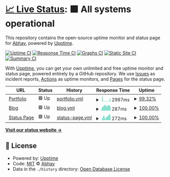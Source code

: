 # [📈 Live Status](https://EpicGamer007.github.io/upptime): <!--live status--> **🟩 All systems operational**

This repository contains the open-source uptime monitor and status page for [Abhay](https://abhay7.ml), powered by [Upptime](https://github.com/upptime/upptime).

[![Uptime CI](https://github.com/EpicGamer007/upptime/workflows/Uptime%20CI/badge.svg)](https://github.com/EpicGamer007/upptime/actions?query=workflow%3A%22Uptime+CI%22)
[![Response Time CI](https://github.com/EpicGamer007/upptime/workflows/Response%20Time%20CI/badge.svg)](https://github.com/EpicGamer007/upptime/actions?query=workflow%3A%22Response+Time+CI%22)
[![Graphs CI](https://github.com/EpicGamer007/upptime/workflows/Graphs%20CI/badge.svg)](https://github.com/EpicGamer007/upptime/actions?query=workflow%3A%22Graphs+CI%22)
[![Static Site CI](https://github.com/EpicGamer007/upptime/workflows/Static%20Site%20CI/badge.svg)](https://github.com/EpicGamer007/upptime/actions?query=workflow%3A%22Static+Site+CI%22)
[![Summary CI](https://github.com/EpicGamer007/upptime/workflows/Summary%20CI/badge.svg)](https://github.com/EpicGamer007/upptime/actions?query=workflow%3A%22Summary+CI%22)

With [Upptime](https://upptime.js.org), you can get your own unlimited and free uptime monitor and status page, powered entirely by a GitHub repository. We use [Issues](https://github.com/EpicGamer007/upptime/issues) as incident reports, [Actions](https://github.com/EpicGamer007/upptime/actions) as uptime monitors, and [Pages](https://EpicGamer007.github.io/upptime) for the status page.

<!--start: status pages-->
<!-- This summary is generated by Upptime (https://github.com/upptime/upptime) -->
<!-- Do not edit this manually, your changes will be overwritten -->
<!-- prettier-ignore -->
| URL | Status | History | Response Time | Uptime |
| --- | ------ | ------- | ------------- | ------ |
| <img alt="" src="https://icons.duckduckgo.com/ip3/abhay7.ml.ico" height="13"> [Portfolio](https://abhay7.ml) | 🟩 Up | [portfolio.yml](https://github.com/EpicGamer007/upptime/commits/HEAD/history/portfolio.yml) | <details><summary><img alt="Response time graph" src="./graphs/portfolio/response-time-week.png" height="20"> 2997ms</summary><br><a href="https://status.abhay7.ml/history/portfolio"><img alt="Response time 2370" src="https://img.shields.io/endpoint?url=https%3A%2F%2Fraw.githubusercontent.com%2FEpicGamer007%2Fupptime%2FHEAD%2Fapi%2Fportfolio%2Fresponse-time.json"></a><br><a href="https://status.abhay7.ml/history/portfolio"><img alt="24-hour response time 4547" src="https://img.shields.io/endpoint?url=https%3A%2F%2Fraw.githubusercontent.com%2FEpicGamer007%2Fupptime%2FHEAD%2Fapi%2Fportfolio%2Fresponse-time-day.json"></a><br><a href="https://status.abhay7.ml/history/portfolio"><img alt="7-day response time 2997" src="https://img.shields.io/endpoint?url=https%3A%2F%2Fraw.githubusercontent.com%2FEpicGamer007%2Fupptime%2FHEAD%2Fapi%2Fportfolio%2Fresponse-time-week.json"></a><br><a href="https://status.abhay7.ml/history/portfolio"><img alt="30-day response time 3403" src="https://img.shields.io/endpoint?url=https%3A%2F%2Fraw.githubusercontent.com%2FEpicGamer007%2Fupptime%2FHEAD%2Fapi%2Fportfolio%2Fresponse-time-month.json"></a><br><a href="https://status.abhay7.ml/history/portfolio"><img alt="1-year response time 2370" src="https://img.shields.io/endpoint?url=https%3A%2F%2Fraw.githubusercontent.com%2FEpicGamer007%2Fupptime%2FHEAD%2Fapi%2Fportfolio%2Fresponse-time-year.json"></a></details> | <details><summary><a href="https://status.abhay7.ml/history/portfolio">99.32%</a></summary><a href="https://status.abhay7.ml/history/portfolio"><img alt="All-time uptime 99.48%" src="https://img.shields.io/endpoint?url=https%3A%2F%2Fraw.githubusercontent.com%2FEpicGamer007%2Fupptime%2FHEAD%2Fapi%2Fportfolio%2Fuptime.json"></a><br><a href="https://status.abhay7.ml/history/portfolio"><img alt="24-hour uptime 100.00%" src="https://img.shields.io/endpoint?url=https%3A%2F%2Fraw.githubusercontent.com%2FEpicGamer007%2Fupptime%2FHEAD%2Fapi%2Fportfolio%2Fuptime-day.json"></a><br><a href="https://status.abhay7.ml/history/portfolio"><img alt="7-day uptime 99.32%" src="https://img.shields.io/endpoint?url=https%3A%2F%2Fraw.githubusercontent.com%2FEpicGamer007%2Fupptime%2FHEAD%2Fapi%2Fportfolio%2Fuptime-week.json"></a><br><a href="https://status.abhay7.ml/history/portfolio"><img alt="30-day uptime 99.76%" src="https://img.shields.io/endpoint?url=https%3A%2F%2Fraw.githubusercontent.com%2FEpicGamer007%2Fupptime%2FHEAD%2Fapi%2Fportfolio%2Fuptime-month.json"></a><br><a href="https://status.abhay7.ml/history/portfolio"><img alt="1-year uptime 99.48%" src="https://img.shields.io/endpoint?url=https%3A%2F%2Fraw.githubusercontent.com%2FEpicGamer007%2Fupptime%2FHEAD%2Fapi%2Fportfolio%2Fuptime-year.json"></a></details>
| <img alt="" src="https://icons.duckduckgo.com/ip3/blog.abhay7.ml.ico" height="13"> [Blog](https://blog.abhay7.ml) | 🟩 Up | [blog.yml](https://github.com/EpicGamer007/upptime/commits/HEAD/history/blog.yml) | <details><summary><img alt="Response time graph" src="./graphs/blog/response-time-week.png" height="20"> 287ms</summary><br><a href="https://status.abhay7.ml/history/blog"><img alt="Response time 470" src="https://img.shields.io/endpoint?url=https%3A%2F%2Fraw.githubusercontent.com%2FEpicGamer007%2Fupptime%2FHEAD%2Fapi%2Fblog%2Fresponse-time.json"></a><br><a href="https://status.abhay7.ml/history/blog"><img alt="24-hour response time 240" src="https://img.shields.io/endpoint?url=https%3A%2F%2Fraw.githubusercontent.com%2FEpicGamer007%2Fupptime%2FHEAD%2Fapi%2Fblog%2Fresponse-time-day.json"></a><br><a href="https://status.abhay7.ml/history/blog"><img alt="7-day response time 287" src="https://img.shields.io/endpoint?url=https%3A%2F%2Fraw.githubusercontent.com%2FEpicGamer007%2Fupptime%2FHEAD%2Fapi%2Fblog%2Fresponse-time-week.json"></a><br><a href="https://status.abhay7.ml/history/blog"><img alt="30-day response time 720" src="https://img.shields.io/endpoint?url=https%3A%2F%2Fraw.githubusercontent.com%2FEpicGamer007%2Fupptime%2FHEAD%2Fapi%2Fblog%2Fresponse-time-month.json"></a><br><a href="https://status.abhay7.ml/history/blog"><img alt="1-year response time 470" src="https://img.shields.io/endpoint?url=https%3A%2F%2Fraw.githubusercontent.com%2FEpicGamer007%2Fupptime%2FHEAD%2Fapi%2Fblog%2Fresponse-time-year.json"></a></details> | <details><summary><a href="https://status.abhay7.ml/history/blog">100.00%</a></summary><a href="https://status.abhay7.ml/history/blog"><img alt="All-time uptime 100.00%" src="https://img.shields.io/endpoint?url=https%3A%2F%2Fraw.githubusercontent.com%2FEpicGamer007%2Fupptime%2FHEAD%2Fapi%2Fblog%2Fuptime.json"></a><br><a href="https://status.abhay7.ml/history/blog"><img alt="24-hour uptime 100.00%" src="https://img.shields.io/endpoint?url=https%3A%2F%2Fraw.githubusercontent.com%2FEpicGamer007%2Fupptime%2FHEAD%2Fapi%2Fblog%2Fuptime-day.json"></a><br><a href="https://status.abhay7.ml/history/blog"><img alt="7-day uptime 100.00%" src="https://img.shields.io/endpoint?url=https%3A%2F%2Fraw.githubusercontent.com%2FEpicGamer007%2Fupptime%2FHEAD%2Fapi%2Fblog%2Fuptime-week.json"></a><br><a href="https://status.abhay7.ml/history/blog"><img alt="30-day uptime 100.00%" src="https://img.shields.io/endpoint?url=https%3A%2F%2Fraw.githubusercontent.com%2FEpicGamer007%2Fupptime%2FHEAD%2Fapi%2Fblog%2Fuptime-month.json"></a><br><a href="https://status.abhay7.ml/history/blog"><img alt="1-year uptime 100.00%" src="https://img.shields.io/endpoint?url=https%3A%2F%2Fraw.githubusercontent.com%2FEpicGamer007%2Fupptime%2FHEAD%2Fapi%2Fblog%2Fuptime-year.json"></a></details>
| <img alt="" src="https://icons.duckduckgo.com/ip3/status.abhay7.ml.ico" height="13"> [Status Page](https://status.abhay7.ml) | 🟩 Up | [status-page.yml](https://github.com/EpicGamer007/upptime/commits/HEAD/history/status-page.yml) | <details><summary><img alt="Response time graph" src="./graphs/status-page/response-time-week.png" height="20"> 272ms</summary><br><a href="https://status.abhay7.ml/history/status-page"><img alt="Response time 300" src="https://img.shields.io/endpoint?url=https%3A%2F%2Fraw.githubusercontent.com%2FEpicGamer007%2Fupptime%2FHEAD%2Fapi%2Fstatus-page%2Fresponse-time.json"></a><br><a href="https://status.abhay7.ml/history/status-page"><img alt="24-hour response time 288" src="https://img.shields.io/endpoint?url=https%3A%2F%2Fraw.githubusercontent.com%2FEpicGamer007%2Fupptime%2FHEAD%2Fapi%2Fstatus-page%2Fresponse-time-day.json"></a><br><a href="https://status.abhay7.ml/history/status-page"><img alt="7-day response time 272" src="https://img.shields.io/endpoint?url=https%3A%2F%2Fraw.githubusercontent.com%2FEpicGamer007%2Fupptime%2FHEAD%2Fapi%2Fstatus-page%2Fresponse-time-week.json"></a><br><a href="https://status.abhay7.ml/history/status-page"><img alt="30-day response time 272" src="https://img.shields.io/endpoint?url=https%3A%2F%2Fraw.githubusercontent.com%2FEpicGamer007%2Fupptime%2FHEAD%2Fapi%2Fstatus-page%2Fresponse-time-month.json"></a><br><a href="https://status.abhay7.ml/history/status-page"><img alt="1-year response time 300" src="https://img.shields.io/endpoint?url=https%3A%2F%2Fraw.githubusercontent.com%2FEpicGamer007%2Fupptime%2FHEAD%2Fapi%2Fstatus-page%2Fresponse-time-year.json"></a></details> | <details><summary><a href="https://status.abhay7.ml/history/status-page">100.00%</a></summary><a href="https://status.abhay7.ml/history/status-page"><img alt="All-time uptime 100.00%" src="https://img.shields.io/endpoint?url=https%3A%2F%2Fraw.githubusercontent.com%2FEpicGamer007%2Fupptime%2FHEAD%2Fapi%2Fstatus-page%2Fuptime.json"></a><br><a href="https://status.abhay7.ml/history/status-page"><img alt="24-hour uptime 100.00%" src="https://img.shields.io/endpoint?url=https%3A%2F%2Fraw.githubusercontent.com%2FEpicGamer007%2Fupptime%2FHEAD%2Fapi%2Fstatus-page%2Fuptime-day.json"></a><br><a href="https://status.abhay7.ml/history/status-page"><img alt="7-day uptime 100.00%" src="https://img.shields.io/endpoint?url=https%3A%2F%2Fraw.githubusercontent.com%2FEpicGamer007%2Fupptime%2FHEAD%2Fapi%2Fstatus-page%2Fuptime-week.json"></a><br><a href="https://status.abhay7.ml/history/status-page"><img alt="30-day uptime 100.00%" src="https://img.shields.io/endpoint?url=https%3A%2F%2Fraw.githubusercontent.com%2FEpicGamer007%2Fupptime%2FHEAD%2Fapi%2Fstatus-page%2Fuptime-month.json"></a><br><a href="https://status.abhay7.ml/history/status-page"><img alt="1-year uptime 100.00%" src="https://img.shields.io/endpoint?url=https%3A%2F%2Fraw.githubusercontent.com%2FEpicGamer007%2Fupptime%2FHEAD%2Fapi%2Fstatus-page%2Fuptime-year.json"></a></details>

<!--end: status pages-->

[**Visit our status website →**](https://EpicGamer007.github.io/upptime)

## 📄 License

- Powered by: [Upptime](https://github.com/upptime/upptime)
- Code: [MIT](./LICENSE) © [Abhay](https://abhay7.ml)
- Data in the `./history` directory: [Open Database License](https://opendatacommons.org/licenses/odbl/1-0/)
